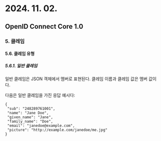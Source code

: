 # 2024. 11. 02.

## OpenID Connect Core 1.0

### 5. 클레임

#### 5.6. 클레임 유형

##### 5.6.1. 일반 클레임

일반 클레임은 JSON 객체에서 멤버로 표현된다. 클레임 이름과 클레임 값은 멤버 값이다.

다음은 일반 클레임을 가진 응답 예시다:

```
{
 "sub": "248289761001",
 "name": "Jane Doe",
 "given_name": "Jane",
 "family_name": "Doe",
 "email": "janedoe@example.com",
 "picture": "http://example.com/janedoe/me.jpg"
}
```

